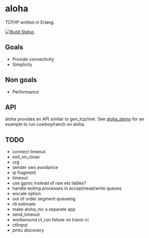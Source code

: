 aloha
=====

TCP/IP written in Erlang.

[![Build Status](https://travis-ci.org/yamt/aloha.png?branch=master)](https://travis-ci.org/yamt/aloha)

Goals
-----

- Provide connectivity
- Simplicity

Non goals
---------

- Performance

API
---

aloha provides an API similar to gen_tcp/inet.
See [aloha_demo](https://github.com/yamt/aloha_demo) for an example
to run cowboy/ranch on aloha.

TODO
----

- connect timeout
- exit_on_close
- urg
- sender sws avoidance
- ip fragment
- timeout
- use gproc instead of raw ets tables?
- handle exiting processes in accept/read/write queues
- wscale option
- out of order segment queueing
- rtt estimate
- make aloha_nic a separate app
- send_timeout
- workaround ct_run failure on travis-ci
- ctlinput
- pmtu discovery
